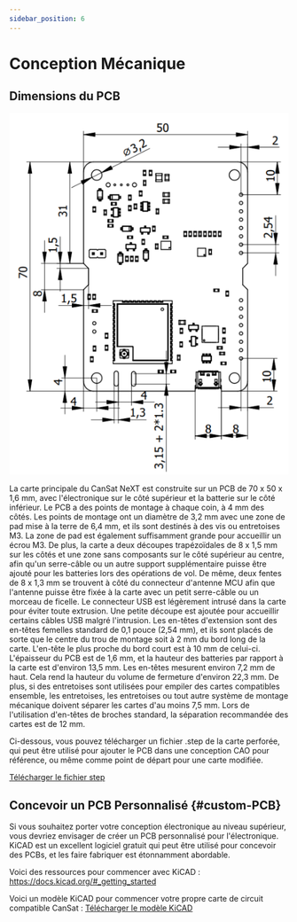 ```yaml
---
sidebar_position: 6
---
```


# Conception Mécanique

## Dimensions du PCB

![Dimensions de la carte CanSat NeXT](./img/PCB_dimensions.png)

La carte principale du CanSat NeXT est construite sur un PCB de 70 x 50 x 1,6 mm, avec l'électronique sur le côté supérieur et la batterie sur le côté inférieur. Le PCB a des points de montage à chaque coin, à 4 mm des côtés. Les points de montage ont un diamètre de 3,2 mm avec une zone de pad mise à la terre de 6,4 mm, et ils sont destinés à des vis ou entretoises M3. La zone de pad est également suffisamment grande pour accueillir un écrou M3. De plus, la carte a deux découpes trapézoïdales de 8 x 1,5 mm sur les côtés et une zone sans composants sur le côté supérieur au centre, afin qu'un serre-câble ou un autre support supplémentaire puisse être ajouté pour les batteries lors des opérations de vol. De même, deux fentes de 8 x 1,3 mm se trouvent à côté du connecteur d'antenne MCU afin que l'antenne puisse être fixée à la carte avec un petit serre-câble ou un morceau de ficelle. Le connecteur USB est légèrement intrusé dans la carte pour éviter toute extrusion. Une petite découpe est ajoutée pour accueillir certains câbles USB malgré l'intrusion. Les en-têtes d'extension sont des en-têtes femelles standard de 0,1 pouce (2,54 mm), et ils sont placés de sorte que le centre du trou de montage soit à 2 mm du bord long de la carte. L'en-tête le plus proche du bord court est à 10 mm de celui-ci. L'épaisseur du PCB est de 1,6 mm, et la hauteur des batteries par rapport à la carte est d'environ 13,5 mm. Les en-têtes mesurent environ 7,2 mm de haut. Cela rend la hauteur du volume de fermeture d'environ 22,3 mm. De plus, si des entretoises sont utilisées pour empiler des cartes compatibles ensemble, les entretoises, les entretoises ou tout autre système de montage mécanique doivent séparer les cartes d'au moins 7,5 mm. Lors de l'utilisation d'en-têtes de broches standard, la séparation recommandée des cartes est de 12 mm.

Ci-dessous, vous pouvez télécharger un fichier .step de la carte perforée, qui peut être utilisé pour ajouter le PCB dans une conception CAO pour référence, ou même comme point de départ pour une carte modifiée.

[Télécharger le fichier step](/assets/3d-files/cansat.step)


## Concevoir un PCB Personnalisé {#custom-PCB}

Si vous souhaitez porter votre conception électronique au niveau supérieur, vous devriez envisager de créer un PCB personnalisé pour l'électronique. KiCAD est un excellent logiciel gratuit qui peut être utilisé pour concevoir des PCBs, et les faire fabriquer est étonnamment abordable.

Voici des ressources pour commencer avec KiCAD : https://docs.kicad.org/#_getting_started

Voici un modèle KiCAD pour commencer votre propre carte de circuit compatible CanSat : [Télécharger le modèle KiCAD](/assets/kicad/Breakout-template.zip)